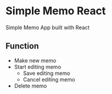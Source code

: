# Simple Memo React

Simple Memo App built with React

## Function

- Make new memo
- Start editing memo
  - Save editing memo
  - Cancel editing memo
- Delete memo
